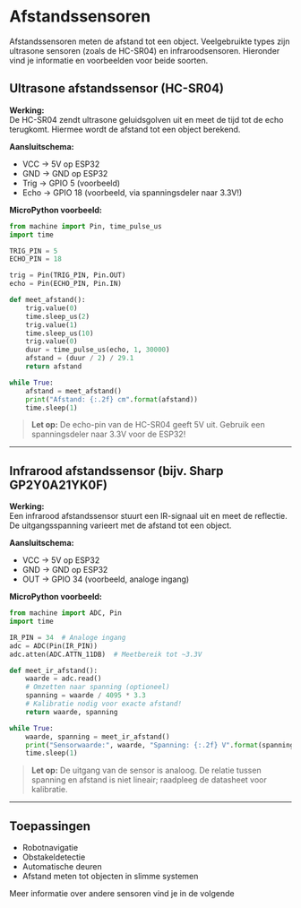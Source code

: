 # Afstandssensoren

Afstandssensoren meten de afstand tot een object. Veelgebruikte types zijn ultrasone sensoren (zoals de HC-SR04) en infraroodsensoren. Hieronder vind je informatie en voorbeelden voor beide soorten.

## Ultrasone afstandssensor (HC-SR04)

**Werking:**  
De HC-SR04 zendt ultrasone geluidsgolven uit en meet de tijd tot de echo terugkomt. Hiermee wordt de afstand tot een object berekend.

**Aansluitschema:**
- VCC → 5V op ESP32
- GND → GND op ESP32
- Trig → GPIO 5 (voorbeeld)
- Echo → GPIO 18 (voorbeeld, via spanningsdeler naar 3.3V!)

**MicroPython voorbeeld:**
```python
from machine import Pin, time_pulse_us
import time

TRIG_PIN = 5
ECHO_PIN = 18

trig = Pin(TRIG_PIN, Pin.OUT)
echo = Pin(ECHO_PIN, Pin.IN)

def meet_afstand():
    trig.value(0)
    time.sleep_us(2)
    trig.value(1)
    time.sleep_us(10)
    trig.value(0)
    duur = time_pulse_us(echo, 1, 30000)
    afstand = (duur / 2) / 29.1
    return afstand

while True:
    afstand = meet_afstand()
    print("Afstand: {:.2f} cm".format(afstand))
    time.sleep(1)
```
> **Let op:** De echo-pin van de HC-SR04 geeft 5V uit. Gebruik een spanningsdeler naar 3.3V voor de ESP32!

---

## Infrarood afstandssensor (bijv. Sharp GP2Y0A21YK0F)

**Werking:**  
Een infrarood afstandssensor stuurt een IR-signaal uit en meet de reflectie. De uitgangsspanning varieert met de afstand tot een object.

**Aansluitschema:**
- VCC → 5V op ESP32
- GND → GND op ESP32
- OUT → GPIO 34 (voorbeeld, analoge ingang)

**MicroPython voorbeeld:**
```python
from machine import ADC, Pin
import time

IR_PIN = 34  # Analoge ingang
adc = ADC(Pin(IR_PIN))
adc.atten(ADC.ATTN_11DB)  # Meetbereik tot ~3.3V

def meet_ir_afstand():
    waarde = adc.read()
    # Omzetten naar spanning (optioneel)
    spanning = waarde / 4095 * 3.3
    # Kalibratie nodig voor exacte afstand!
    return waarde, spanning

while True:
    waarde, spanning = meet_ir_afstand()
    print("Sensorwaarde:", waarde, "Spanning: {:.2f} V".format(spanning))
    time.sleep(1)
```
> **Let op:** De uitgang van de sensor is analoog. De relatie tussen spanning en afstand is niet lineair; raadpleeg de datasheet voor kalibratie.

---

## Toepassingen

- Robotnavigatie
- Obstakeldetectie
- Automatische deuren
- Afstand meten tot objecten in slimme systemen

Meer informatie over andere sensoren vind je in de volgende